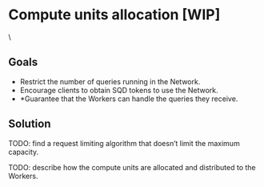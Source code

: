 # Compute units allocation [WIP]

\
## Goals

* Restrict the number of queries running in the Network.
* Encourage clients to obtain SQD tokens to use the Network.
* \*Guarantee that the Workers can handle the queries they receive.

## Solution

TODO: find a request limiting algorithm that doesn’t limit the maximum capacity.

TODO: describe how the compute units are allocated and distributed to the Workers.